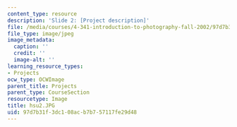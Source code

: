 ```yaml
---
content_type: resource
description: 'Slide 2: [Project description]'
file: /media/courses/4-341-introduction-to-photography-fall-2002/97d7b31f3dc108acb7b757117fe29d48_hsu2.JPG
file_type: image/jpeg
image_metadata:
  caption: ''
  credit: ''
  image-alt: ''
learning_resource_types:
- Projects
ocw_type: OCWImage
parent_title: Projects
parent_type: CourseSection
resourcetype: Image
title: hsu2.JPG
uid: 97d7b31f-3dc1-08ac-b7b7-57117fe29d48
---
```


